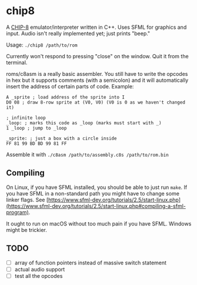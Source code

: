 chip8
=====

A [CHIP-8](https://en.wikipedia.org/wiki/CHIP-8) emulator/interpreter written in
C++. Uses SFML for graphics and input. Audio isn't really implemented yet; just
prints "beep."

Usage: `./chip8 /path/to/rom`

Currently won't respond to pressing "close" on the window. Quit it from the
terminal.

roms/c8asm is a really basic assembler. You still have to write the opcodes in
hex but it supports comments (with a semicolon) and it will automatically insert
the address of certain parts of code. Example:

```
A _sprite ; load address of the sprite into I
D0 08 ; draw 8-row sprite at (V0, V0) (V0 is 0 as we haven't changed it)

; infinite loop
_loop: ; marks this code as _loop (marks must start with _)
1 _loop ; jump to _loop

_sprite: ; just a box with a circle inside
FF 81 99 BD BD 99 81 FF
```

Assemble it with `./c8asm /path/to/assembly.c8s /path/to/rom.bin`

Compiling
---------

On Linux, if you have SFML installed, you should be able to just run `make`. If
you have SFML in a non-standard path you might have to change some linker flags.
See [https://www.sfml-dev.org/tutorials/2.5/start-linux.php](https://www.sfml-dev.org/tutorials/2.5/start-linux.php#compiling-a-sfml-program).

It ought to run on macOS without too much pain if you have SFML. Windows might
be trickier.

TODO
----

- [ ] array of function pointers instead of massive switch statement
- [ ] actual audio support
- [ ] test all the opcodes
